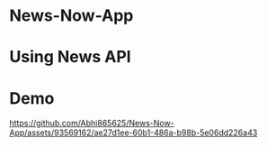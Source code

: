 # News-Now-App

# Using News API

# Demo


https://github.com/Abhi865625/News-Now-App/assets/93569162/ae27d1ee-60b1-486a-b98b-5e06dd226a43

